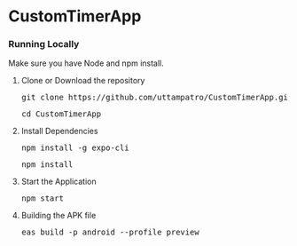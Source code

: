 # CustomTimerApp

### Running Locally

Make sure you have Node and npm install.

  1. Clone or Download the repository 

      <pre>git clone https://github.com/uttampatro/CustomTimerApp.git</pre>
      <pre>cd CustomTimerApp</pre>
  2. Install Dependencies

      <pre>npm install -g expo-cli</pre>
      <pre>npm install</pre>
  3. Start the Application

     <pre>npm start</pre>
  4. Building the APK file

     <pre>eas build -p android --profile preview</pre>


